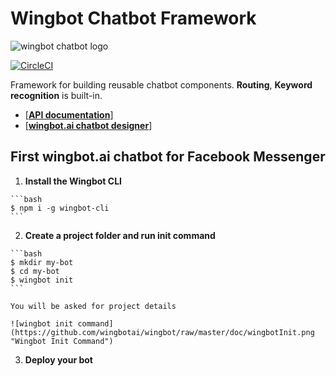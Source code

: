 # Wingbot Chatbot Framework

![wingbot chatbot logo](https://github.com/wingbotai/wingbot/raw/master/doc/logo.png "Wingbot Chatbot Framework")

[![CircleCI](https://circleci.com/gh/wingbotai/wingbot.svg?style=svg)](https://circleci.com/gh/wingbotai/wingbot)

Framework for building reusable chatbot components. **Routing**, **Keyword recognition** is built-in.

- [**[API documentation](https://wingbotai.github.io/wingbot)**]
- [**[wingbot.ai chatbot designer](https://wingbot.ai)**]

## First wingbot.ai chatbot for Facebook Messenger

  1. **Install the Wingbot CLI**

    ```bash
    $ npm i -g wingbot-cli
    ```

  2. **Create a project folder and run init command**

    ```bash
    $ mkdir my-bot
    $ cd my-bot
    $ wingbot init
    ```

    You will be asked for project details

    ![wingbot init command](https://github.com/wingbotai/wingbot/raw/master/doc/wingbotInit.png "Wingbot Init Command")

  3. **Deploy your bot**
